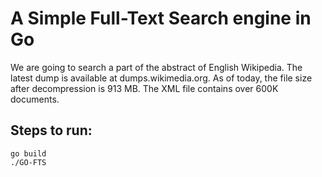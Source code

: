 # A Simple Full-Text Search engine in Go

We are going to search a part of the abstract of English Wikipedia. The latest dump is available at dumps.wikimedia.org. As of today, the file size after decompression is 913 MB. The XML file contains over 600K documents.

## Steps to run:
```
go build
./GO-FTS
```

